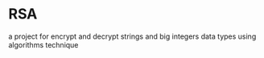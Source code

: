 # RSA
a project for encrypt and decrypt strings and big integers data types using algorithms technique

